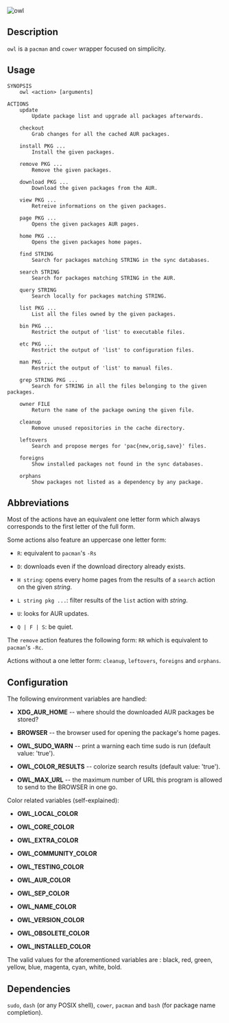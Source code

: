 ![owl](https://github.com/baskerville/owl/raw/master/preview/owl_logo.jpg)

## Description

`owl` is a `pacman` and `cower` wrapper focused on simplicity.

## Usage

    SYNOPSIS
        owl <action> [arguments]

    ACTIONS
        update
            Update package list and upgrade all packages afterwards.

        checkout
            Grab changes for all the cached AUR packages.

        install PKG ...
            Install the given packages.

        remove PKG ...
            Remove the given packages.

        download PKG ...
            Download the given packages from the AUR.

        view PKG ...
            Retreive informations on the given packages.

        page PKG ...
            Opens the given packages AUR pages.

        home PKG ...
            Opens the given packages home pages.

        find STRING
            Search for packages matching STRING in the sync databases.

        search STRING
            Search for packages matching STRING in the AUR.

        query STRING
            Search locally for packages matching STRING.

        list PKG ...
            List all the files owned by the given packages.

        bin PKG ...
            Restrict the output of 'list' to executable files.

        etc PKG ...
            Restrict the output of 'list' to configuration files.

        man PKG ...
            Restrict the output of 'list' to manual files.

        grep STRING PKG ...
            Search for STRING in all the files belonging to the given packages.

        owner FILE
            Return the name of the package owning the given file.

        cleanup
            Remove unused repositories in the cache directory.

        leftovers
            Search and propose merges for 'pac{new,orig,save}' files.

        foreigns
            Show installed packages not found in the sync databases.

        orphans
            Show packages not listed as a dependency by any package.

## Abbreviations

Most of the actions have an equivalent one letter form which always corresponds
to the first letter of the full form.

Some actions also feature an uppercase one letter form:

- `R`: equivalent to `pacman`'s `-Rs`

- `D`: downloads even if the download directory already exists.

- `H string`: opens every home pages from the results of a `search` action on the given *string*.

- `L string pkg ...`: filter results of the `list` action with *string*.

- `U`: looks for AUR updates.

- `Q | F | S`: be quiet.

The `remove` action features the following form: `RR` which is equivalent to `pacman`'s `-Rc`.

Actions without a one letter form: `cleanup`, `leftovers`, `foreigns` and `orphans`.

## Configuration

The following environment variables are handled:

- **XDG_AUR_HOME** -- where should the downloaded AUR packages be stored?

- **BROWSER** -- the browser used for opening the package's home pages.

- **OWL_SUDO_WARN** -- print a warning each time sudo is run (default value: 'true').

- **OWL_COLOR_RESULTS** -- colorize search results (default value: 'true').

- **OWL_MAX_URL** -- the maximum number of URL this program is allowed to send to
  the BROWSER in one go.

Color related variables (self-explained):

- **OWL_LOCAL_COLOR**

- **OWL_CORE_COLOR**

- **OWL_EXTRA_COLOR**

- **OWL_COMMUNITY_COLOR**

- **OWL_TESTING_COLOR**

- **OWL_AUR_COLOR**

- **OWL_SEP_COLOR**

- **OWL_NAME_COLOR**

- **OWL_VERSION_COLOR**

- **OWL_OBSOLETE_COLOR**

- **OWL_INSTALLED_COLOR**

The valid values for the aforementioned variables are : black, red, green, yellow, blue, magenta, cyan, white, bold.

## Dependencies

`sudo`, `dash` (or any POSIX shell), `cower`, `pacman` and `bash` (for package name completion).
